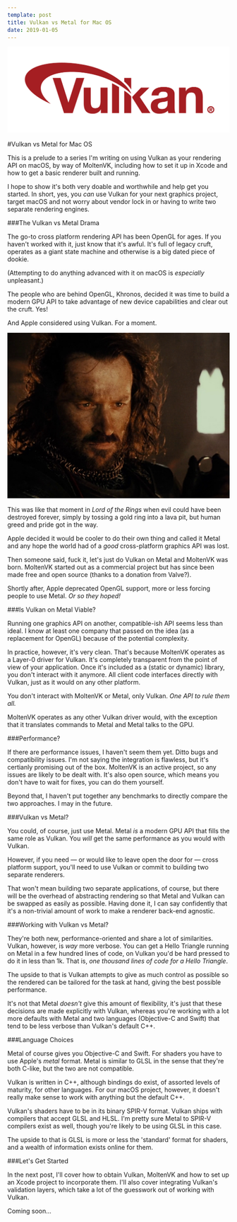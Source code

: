 ```yaml
---
template: post
title: Vulkan vs Metal for Mac OS
date: 2019-01-05
---
```


![Vulkan Logo](/static/img/Vulkan_500px_Dec16.jpg)

#Vulkan vs Metal for Mac OS

This is a prelude to a series I'm writing on using Vulkan as your rendering API on macOS, by way of MoltenVK, including how to set it up in Xcode and how to get a basic renderer built and running.

I hope to show it's both very doable and worthwhile and help get you started. In short, yes, you *can* use Vulkan for your next graphics project, target macOS and not worry about vendor lock in or having to write two separate rendering engines.

###The Vulkan vs Metal Drama

The go-to cross platform rendering API has been OpenGL for ages. If you haven't worked with it, just know that it's awful. It's full of legacy cruft, operates as a giant state machine and otherwise is a big dated piece of dookie.

(Attempting to do anything advanced with it on macOS is *especially* unpleasant.)

The people who are behind OpenGL, Khronos, decided it was time to build a modern GPU API to take advantage of new device capabilities and clear out the cruft. Yes!

And Apple considered using Vulkan. For a moment.

![Isildur](/static/img/LOTR_Isildur.jpg)

This was like that moment in *Lord of the Rings* when evil could have been destroyed forever, simply by tossing a gold ring into a lava pit, but human greed and pride got in the way.

Apple decided it would be cooler to do their own thing and called it Metal and any hope the world had of a *good* cross-platform graphics API was lost.

Then someone said, fuck it, let's just do Vulkan on Metal and MoltenVK was born. MoltenVK started out as a commercial project but has since been made free and open source (thanks to a donation from Valve?).

Shortly after, Apple deprecated OpenGL support, more or less forcing people to use Metal. *Or so they hoped!*

###Is Vulkan on Metal Viable?

Running one graphics API on another, compatible-ish API seems less than ideal. I know at least one company that passed on the idea (as a replacement for OpenGL) because of the potential complexity.

In practice, however, it's very clean. That's because MoltenVK operates as a Layer-0 driver for Vulkan. It's completely transparent from the point of view of your application. Once it's included as a (static or dynamic) library, you don't interact with it anymore. All client code interfaces directly with Vulkan, just as it would on any other platform.

You don't interact with MoltenVK or Metal, only Vulkan. *One API to rule them all.*

MoltenVK operates as any other Vulkan driver would, with the exception that it translates commands to Metal and Metal talks to the GPU.

###Performance?

If there are performance issues, I haven't seem them yet. Ditto bugs and compatibility issues. I'm not saying the integration is flawless, but it's certianly promising out of the box. MoltenVK is an active project, so any issues are likely to be dealt with. It's also open source, which means you don't have to wait for fixes, you can do them yourself.

Beyond that, I haven't put together any benchmarks to directly compare the two approaches. I may in the future.

###Vulkan vs Metal?

You could, of course, just use Metal. Metal *is* a modern GPU API that fills the same role as Vulkan. You *will* get the same performance as you would with Vulkan. 

However, if you need &mdash; or would like to leave open the door for &mdash; cross platform support, you'll need to use Vulkan or commit to building two separate renderers. 

That won't mean building two separate applications, of course, but there will be the overhead of abstracting rendering so that Metal and Vulkan can be swapped as easily as possible. Having done it, I can say confidently that it's a non-trivial amount of work to make a renderer back-end agnostic.

###Working with Vulkan vs Metal?

They're both new, performance-oriented and share a lot of similarities. Vulkan, however, is *way* more verbose. You can get a Hello Triangle running on Metal in a few hundred lines of code, on Vulkan you'd be hard pressed to do it in less than 1k. That is, *one thousand lines of code for a Hello Triangle*.

The upside to that is Vulkan attempts to give as much control as possible so the rendered can be tailored for the task at hand, giving the best possible performance.

It's not that Metal *doesn't* give this amount of flexibility, it's just that these decisions are made explicitly with Vulkan, whereas you're working with a lot more defaults with Metal and two languages (Objective-C and Swift) that tend to be less verbose than Vulkan's default C++.

###Language Choices

Metal of course gives you Objective-C and Swift. For shaders you have to use Apple's *metal* format. Metal is similar to GLSL in the sense that they're both C-like, but the two are not compatible.

Vulkan is written in C++, although bindings do exist, of assorted levels of maturity, for other languages. For our macOS project, however, it doesn't really make sense to work with anything but the default C++.

Vulkan's shaders have to be in its binary SPIR-V format. Vulkan ships with compilers that accept GLSL and HLSL. I'm pretty sure Metal to SPIR-V compilers exist as well, though you're likely to be using GLSL in this case.

The upside to that is GLSL is more or less the 'standard' format for shaders, and a wealth of information exists online for them.

###Let's Get Started

In the next post, I'll cover how to obtain Vulkan, MoltenVK and how to set up an Xcode project to incorporate them. I'll also cover integrating Vulkan's validation layers, which take a lot of the guesswork out of working with Vulkan.

Coming soon...